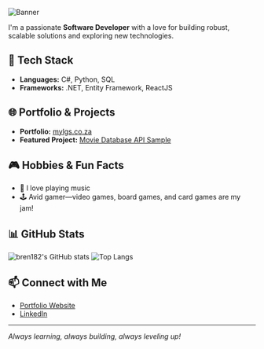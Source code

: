 ![Banner](https://capsule-render.vercel.app/api?type=wave&color=auto&height=200&section=header&text=Hi%20there,%20I'm%20Brendan%20👋&fontSize=40&fontAlignY=35)

I'm a passionate **Software Developer** with a love for building robust, scalable solutions and exploring new technologies.

## 🚀 Tech Stack
- **Languages:** C#, Python, SQL  
- **Frameworks:** .NET, Entity Framework, ReactJS

## 🌐 Portfolio & Projects
- **Portfolio:** [mylgs.co.za](https://mylgs.co.za)
- **Featured Project:** [Movie Database API Sample](http://142.93.189.176:3000/)

## 🎮 Hobbies & Fun Facts
- 🎸 I love playing music
- 🕹️ Avid gamer—video games, board games, and card games are my jam!

## 📊 GitHub Stats
![bren182's GitHub stats](https://github-readme-stats.vercel.app/api?username=bren182&show_icons=true&theme=tokyonight)
![Top Langs](https://github-readme-stats.vercel.app/api/top-langs/?username=bren182&layout=compact&theme=tokyonight)

## 📫 Connect with Me
- [Portfolio Website](https://mylgs.co.za)
- [LinkedIn](https://www.linkedin.com/in/bren182)

---

*Always learning, always building, always leveling up!*
